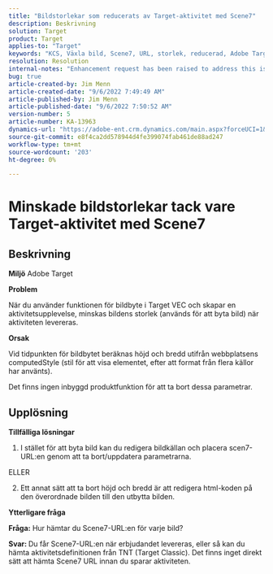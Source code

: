 ```yaml
---
title: "Bildstorlekar som reducerats av Target-aktivitet med Scene7"
description: Beskrivning
solution: Target
product: Target
applies-to: "Target"
keywords: "KCS, Växla bild, Scene7, URL, storlek, reducerad, Adobe Target"
resolution: Resolution
internal-notes: "Enhancement request has been raised to address this issue permanentaly"
bug: true
article-created-by: Jim Menn
article-created-date: "9/6/2022 7:49:49 AM"
article-published-by: Jim Menn
article-published-date: "9/6/2022 7:50:52 AM"
version-number: 5
article-number: KA-13963
dynamics-url: "https://adobe-ent.crm.dynamics.com/main.aspx?forceUCI=1&pagetype=entityrecord&etn=knowledgearticle&id=f88b677b-b82d-ed11-9db1-0022480866ad"
source-git-commit: e8f4ca2dd578944d4fe399074fab461de88ad247
workflow-type: tm+mt
source-wordcount: '203'
ht-degree: 0%

---
```


# Minskade bildstorlekar tack vare Target-aktivitet med Scene7

## Beskrivning


<b>Miljö</b>
Adobe Target

<b>Problem</b>

När du använder funktionen för bildbyte i Target VEC och skapar en aktivitetsupplevelse, minskas bildens storlek (används för att byta bild) när aktiviteten levereras.



<b>Orsak</b>

Vid tidpunkten för bildbytet beräknas höjd och bredd utifrån webbplatsens computedStyle (stil för att visa elementet, efter att format från flera källor har använts).

Det finns ingen inbyggd produktfunktion för att ta bort dessa parametrar.








## Upplösning


<b>Tillfälliga lösningar</b>

1. I stället för att byta bild kan du redigera bildkällan och placera scen7-URL:en genom att ta bort/uppdatera parametrarna.

ELLER

2. Ett annat sätt att ta bort höjd och bredd är att redigera html-koden på den överordnade bilden till den utbytta bilden.



<b>Ytterligare fråga</b>

<b>Fråga:</b> Hur hämtar du Scene7-URL:en för varje bild? 

<b>Svar: </b>Du får Scene7-URL:en när erbjudandet levereras, eller så kan du hämta aktivitetsdefinitionen från TNT (Target Classic).
Det finns inget direkt sätt att hämta Scene7 URL innan du sparar aktiviteten.
